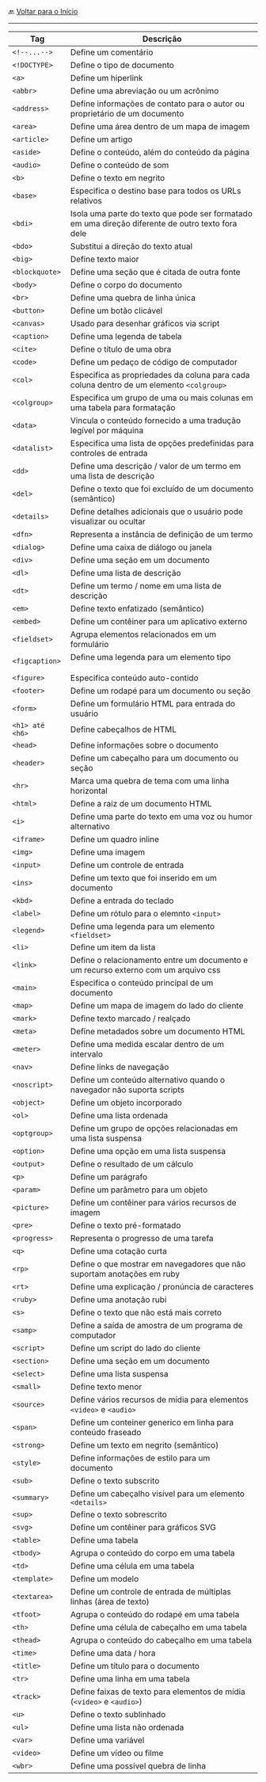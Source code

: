 🔙 [Voltar para o Início](https://github.com/4L1C3-R4BB1T/estudos "Voltar para o Início")

---

| Tag      | Descrição |
| ----------- | ----------- |
| ```<!--...-->```  | Define um comentário |
| ```<!DOCTYPE>```  | Define o tipo de documento |
| ```<a>```  | Define um hiperlink |
| ```<abbr>```  | Define uma abreviação ou um acrônimo |
| ```<address>```  | Define informações de contato para o autor ou proprietário de um documento |
| ```<area>```  | Define uma área dentro de um mapa de imagem |
| ```<article>```  | Define um artigo |
| ```<aside>```  | Define o conteúdo, além do conteúdo da página |
| ```<audio>```  | Define o conteúdo de som |
| ```<b>```  | Define o texto em negrito |
| ```<base>```  | Especifica o destino base para todos os URLs relativos |
| ```<bdi>```  | Isola uma parte do texto que pode ser formatado em uma direção diferente de outro texto fora dele |
| ```<bdo>```  | Substitui a direção do texto atual |
| ```<big>```  | Define texto maior |
| ```<blockquote>```  | Define uma seção que é citada de outra fonte |
| ```<body>```  | Define o corpo do documento |
| ```<br>```  | Define uma quebra de linha única |
| ```<button>```  | Define um botão clicável |
| ```<canvas>```  | Usado para desenhar gráficos via script |
| ```<caption>```  | Define uma legenda de tabela |
| ```<cite>```  | Define o título de uma obra |
| ```<code>```  | Define um pedaço de código de computador |
| ```<col>```  | Especifica as propriedades da coluna para cada coluna dentro de um elemento ```<colgroup>``` |
| ```<colgroup>```  | Especifica um grupo de uma ou mais colunas em uma tabela para formatação |
| ```<data>```  | Vincula o conteúdo fornecido a uma tradução legível por máquina |
| ```<datalist>```  | Especifica uma lista de opções predefinidas para controles de entrada |
| ```<dd>```  | Define uma descrição / valor de um termo em uma lista de descrição |
| ```<del>```  | Define o texto que foi excluído de um documento (semântico) |
| ```<details>```  | Define detalhes adicionais que o usuário pode visualizar ou ocultar |
| ```<dfn>```  | Representa a instância de definição de um termo |
| ```<dialog>```  | Define uma caixa de diálogo ou janela |
| ```<div>```  | Define uma seção em um documento |
| ```<dl>```  | Define uma lista de descrição |
| ```<dt>```  | Define um termo / nome em uma lista de descrição |
| ```<em>```  | Define texto enfatizado (semântico) |
| ```<embed>```  | Define um contêiner para um aplicativo externo |
| ```<fieldset>```  | Agrupa elementos relacionados em um formulário |
| ```<figcaption>```  | Define uma legenda para um elemento tipo <figure> |
| ```<figure>```  | Especifica conteúdo auto-contido |
| ```<footer>```  | Define um rodapé para um documento ou seção |
| ```<form>```  | Define um formulário HTML para entrada do usuário |
| ```<h1> até <h6>```  | Define cabeçalhos de HTML |
| ```<head>```  | Define informações sobre o documento |
| ```<header>```  | Define um cabeçalho para um documento ou seção |
| ```<hr>```  | Marca uma quebra de tema com uma linha horizontal |
| ```<html>```  | Define a raiz de um documento HTML |
| ```<i>```  | Define uma parte do texto em uma voz ou humor alternativo |
| ```<iframe>```  | Define um quadro inline |
| ```<img>```  | Define uma imagem |
| ```<input>```  | Define um controle de entrada |
| ```<ins>```  | Define um texto que foi inserido em um documento |
| ```<kbd>```  | Define a entrada do teclado |
| ```<label>```  | Define um rótulo para o elemnto ```<input>``` |
| ```<legend>```  | Define uma legenda para um elemento ```<fieldset>``` |
| ```<li>```  | Define um item da lista |
| ```<link>```  | Define o relacionamento entre um documento e um recurso externo com um arquivo css |
| ```<main>```  | Especifica o conteúdo principal de um documento |
| ```<map>```  | Define um mapa de imagem do lado do cliente |
| ```<mark>```  | Define texto marcado / realçado |
| ```<meta>```  | Define metadados sobre um documento HTML |
| ```<meter>```  | Define uma medida escalar dentro de um intervalo |
| ```<nav>```  | Define links de navegação |
| ```<noscript>```  | Define um conteúdo alternativo quando o navegador não suporta scripts |
| ```<object>```  | Define um objeto incorporado |
| ```<ol>```  | Define uma lista ordenada |
| ```<optgroup>```  | Define um grupo de opções relacionadas em uma lista suspensa |
| ```<option>```  | Define uma opção em uma lista suspensa |
| ```<output>```  | Define o resultado de um cálculo |
| ```<p>```  | Define um parágrafo |
| ```<param>```  | Define um parâmetro para um objeto |
| ```<picture>```  | Define um contêiner para vários recursos de imagem |
| ```<pre>```  | Define o texto pré-formatado |
| ```<progress>```  | Representa o progresso de uma tarefa |
| ```<q>```  | Define uma cotação curta |
| ```<rp>```  | Define o que mostrar em navegadores que não suportam anotações em ruby |
| ```<rt>```  | Define uma explicação / pronúncia de caracteres |
| ```<ruby>```  | Define uma anotação rubi |
| ```<s>```  | Define o texto que não está mais correto |
| ```<samp>```  | Define a saída de amostra de um programa de computador |
| ```<script>```  | Define um script do lado do cliente |
| ```<section>```  | Define uma seção em um documento |
| ```<select>```  | Define uma lista suspensa |
| ```<small>```  | Define texto menor |
| ```<source>```  | Define vários recursos de mídia para elementos ```<video>``` e ```<audio>``` |
| ```<span>```  | Define um conteiner generico em linha para conteúdo fraseado |
| ```<strong>```  | Define um texto em negrito (semântico)  |
| ```<style>```  | Define informações de estilo para um documento |
| ```<sub>```  | Define o texto subscrito |
| ```<summary>```  | Define um cabeçalho visível para um elemento ```<details>``` |
| ```<sup>```  | Define o texto sobrescrito |
| ```<svg>```  | Define um contêiner para gráficos SVG |
| ```<table>```  | Define uma tabela |
| ```<tbody>```  | Agrupa o conteúdo do corpo em uma tabela |
| ```<td>```  | Define uma célula em uma tabela |
| ```<template>```  | Define um modelo |
| ```<textarea>```  | Define um controle de entrada de múltiplas linhas (área de texto) |
| ```<tfoot>```  | Agrupa o conteúdo do rodapé em uma tabela |
| ```<th>```  | Define uma célula de cabeçalho em uma tabela |
| ```<thead>```  | Agrupa o conteúdo do cabeçalho em uma tabela |
| ```<time>```  | Define uma data / hora |
| ```<title>```  | Define um título para o documento |
| ```<tr>```  | Define uma linha em uma tabela |
| ```<track>```  | Define faixas de texto para elementos de mídia (```<video>``` e ```<audio>```) |
| ```<u> ```  | Define o texto sublinhado |
| ```<ul>```  | Define uma lista não ordenada |
| ```<var>```  | Define uma variável |
| ```<video>```  | Define um vídeo ou filme |
| ```<wbr>```  | Define uma possível quebra de linha |
